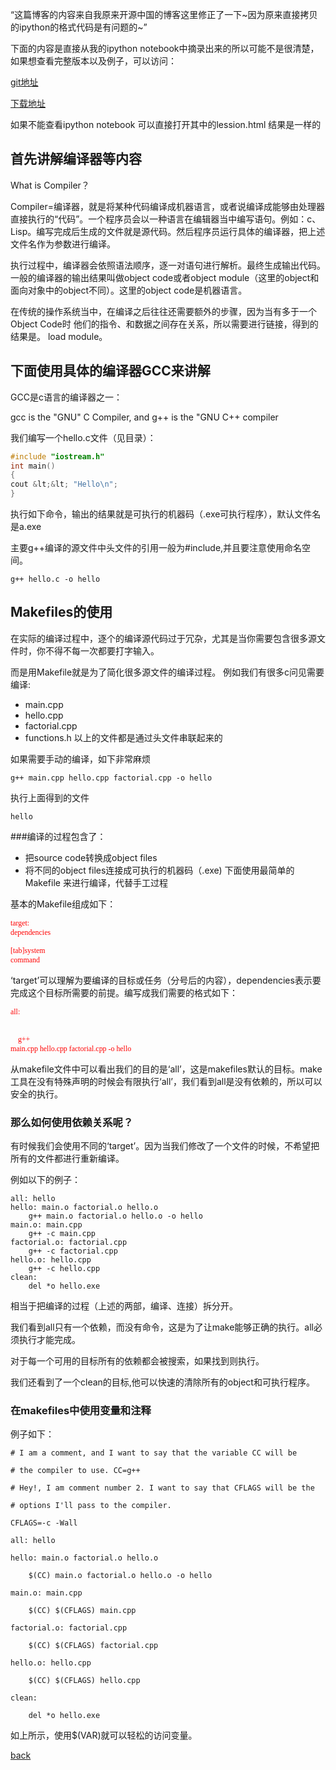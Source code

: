 “这篇博客的内容来自我原来开源中国的博客这里修正了一下~因为原来直接拷贝的ipython的格式代码是有问题的~”

下面的内容是直接从我的ipython notebook中摘录出来的所以可能不是很清楚，如果想查看完整版本以及例子，可以访问：

[git地址](git@github.com:liangz0707/WTF-makefile.git)

[下载地址](https://github.com/liangz0707/WTF-makefile/archive/master.zip)

如果不能查看ipython notebook 可以直接打开其中的lession.html 结果是一样的

## 首先讲解编译器等内容
What is Compiler？

Compiler=编译器，就是将某种代码编译成机器语言，或者说编译成能够由处理器直接执行的“代码”。一个程序员会以一种语言在编辑器当中编写语句。例如：c、Lisp。编写完成后生成的文件就是源代码。然后程序员运行具体的编译器，把上述文件名作为参数进行编译。

执行过程中，编译器会依照语法顺序，逐一对语句进行解析。最终生成输出代码。一般的编译器的输出结果叫做object code或者object module（这里的object和面向对象中的object不同）。这里的object code是机器语言。

在传统的操作系统当中，在编译之后往往还需要额外的步骤，因为当有多于一个Object Code时 他们的指令、和数据之间存在关系，所以需要进行链接，得到的结果是。 load module。

## 下面使用具体的编译器GCC来讲解
GCC是c语言的编译器之一：

gcc is the "GNU" C Compiler, and g++ is the "GNU C++ compiler

我们编写一个hello.c文件（见目录）：
```c
#include "iostream.h"
int main()
{
cout &lt;&lt; "Hello\n";
}
```

执行如下命令，输出的结果就是可执行的机器码（.exe可执行程序），默认文件名是a.exe

主要g++编译的源文件中头文件的引用一般为#include,并且要注意使用命名空间。

```shell
g++ hello.c -o hello
```

## Makefiles的使用
在实际的编译过程中，逐个的编译源代码过于冗杂，尤其是当你需要包含很多源文件时，你不得不每一次都要打字输入。

而是用Makefile就是为了简化很多源文件的编译过程。 例如我们有很多c问见需要编译:
<ul>
	<li>main.cpp</li>
	<li>hello.cpp</li>
	<li>factorial.cpp</li>
	<li>functions.h 以上的文件都是通过头文件串联起来的</li>
</ul>
如果需要手动的编译，如下非常麻烦

```shell
g++ main.cpp hello.cpp factorial.cpp -o hello
```

执行上面得到的文件

```shell
hello
```

###编译的过程包含了：
<ul>
	<li>把source code转换成object files</li>
	<li>将不同的object files连接成可执行的机器码（.exe) 下面使用最简单的Makefile 来进行编译，代替手工过程</li>
</ul>
基本的Makefile组成如下：

<code><span style="color: #ff0000; font-family: Consolas;">target: dependencies</span></code>

<code><span style="color: #ff0000; font-family: Consolas;">[tab]system command</span></code>

‘target’可以理解为要编译的目标或任务（分号后的内容），dependencies表示要完成这个目标所需要的前提。编写成我们需要的格式如下：

<code><span style="color: #ff0000; font-family: Consolas;">all:     </span></code>

<code><span style="color: #ff0000; font-family: Consolas;">    g++ main.cpp hello.cpp factorial.cpp -o hello</span></code>

从makefile文件中可以看出我们的目的是‘all’，这是makefiles默认的目标。make工具在没有特殊声明的时候会有限执行‘all’，我们看到all是没有依赖的，所以可以安全的执行。
<h3>那么如何使用依赖关系呢？</h3>
有时候我们会使用不同的‘target’。因为当我们修改了一个文件的时候，不希望把所有的文件都进行重新编译。

例如以下的例子：
```makefiles
all: hello
hello: main.o factorial.o hello.o     
    g++ main.o factorial.o hello.o -o hello
main.o: main.cpp     
    g++ -c main.cpp
factorial.o: factorial.cpp     
    g++ -c factorial.cpp
hello.o: hello.cpp     
    g++ -c hello.cpp
clean:     
    del *o hello.exe
```

相当于把编译的过程（上述的两部，编译、连接）拆分开。

我们看到all只有一个依赖，而没有命令，这是为了让make能够正确的执行。all必须执行才能完成。

对于每一个可用的目标所有的依赖都会被搜索，如果找到则执行。

我们还看到了一个clean的目标,他可以快速的清除所有的object和可执行程序。

### 在makefiles中使用变量和注释
例子如下：

```makefiles
# I am a comment, and I want to say that the variable CC will be

# the compiler to use. CC=g++

# Hey!, I am comment number 2. I want to say that CFLAGS will be the

# options I'll pass to the compiler.

CFLAGS=-c -Wall

all: hello

hello: main.o factorial.o hello.o    

    $(CC) main.o factorial.o hello.o -o hello

main.o: main.cpp     

    $(CC) $(CFLAGS) main.cpp

factorial.o: factorial.cpp     

    $(CC) $(CFLAGS) factorial.cpp

hello.o: hello.cpp     

    $(CC) $(CFLAGS) hello.cpp

clean:     

    del *o hello.exe
```
如上所示，使用$(VAR)就可以轻松的访问变量。


[back](../../index.md)